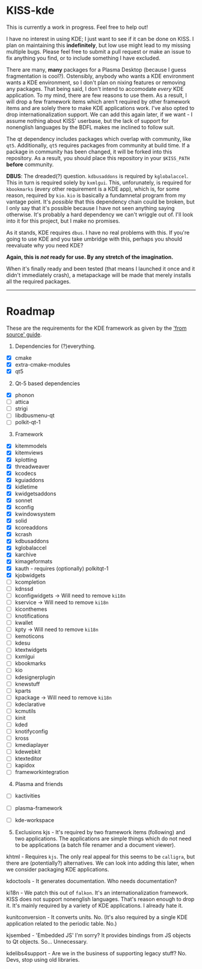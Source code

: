 # KISS-kde

This is currently a work in progress. Feel free to help out!

I have no interest in using KDE; I just want to see if it can be done on KISS. I plan on maintaining this __indefinitely__, but low use might lead to my missing multiple bugs. Please feel free to submit a pull request or make an issue to fix anything you find, or to include something I have excluded.


There are many, __many__ packages for a Plasma Desktop (because I guess fragmentation is cool?). Ostensibly, anybody who wants a KDE environment wants a KDE environment, so I don't plan on nixing features or removing any packages. That being said, I don't intend to accomodate *every* KDE application. To my mind, there are few reasons to use them. As a result, I will drop a few framework items which aren't required by other framework items and are solely there to make KDE applications work. I've also opted to drop internationalization support. We can add this again later, if we want - I assume nothing about KISS' userbase, but the lack of support for nonenglish languages by the BDFL makes me inclined to follow suit.

The qt dependency includes packages which overlap with community, like `qt5`. Additionally, `qt5` requires packages from community at build time. If a package in community has been changed, it will be forked into this repository. As a result, you should place this repository in your `$KISS_PATH` __before__ community.

__DBUS__: The dreaded(?) question. `kdbusaddons` is required by `kglobalaccel`. This in turn is required solely by `kxmlgui`. This, unforunately, is required for `kbookmarks` (every other requirement is a KDE app), which is, for some reason, required by `kio`. `kio` is basically a fundamnetal program from my vantage point. It's *possible* that this dependency chain could be broken, but I only say that it's possible because I have not seen anything saying otherwise. It's probably a hard dependency we can't wriggle out of. I'll look into it for this project, but I make no promises. 

As it stands, KDE requires `dbus`. I have no real problems with this. If you're going to use KDE and you take umbridge with this, perhaps you should reevaluate why you need KDE?

**Again, this is _not_ ready for use. By any stretch of the imagination.**

When it's finally ready and been tested (that means I launched it once and it didn't immediately crash), a metapackage will be made that merely installs all the required packages. 

---

# Roadmap

These are the requirements for the KDE framework as given by the ['from source' guide](https://community.kde.org/Guidelines_and_HOWTOs/Build_from_source/Details).  

1. Dependencies for (?)everything.
- [x] cmake
- [x] extra-cmake-modules
- [x] qt5

2. Qt-5 based dependencies
- [x] phonon
- [ ] attica
- [ ] strigi
- [ ] libdbusmenu-qt
- [ ] polkit-qt-1

3. Framework
- [x] kitemmodels 
- [x] kitemviews
- [x] kplotting
- [x] threadweaver
- [x] kcodecs
- [x] kguiaddons
- [x] kidletime
- [x] kwidgetsaddons
- [x] sonnet
- [x] kconfig
- [x] kwindowsystem
- [x] solid
- [x] kcoreaddons
- [x] kcrash
- [x] kdbusaddons
- [x] kglobalaccel
- [x] karchive
- [x] kimageformats
- [x] kauth - requires (optionally) polkitqt-1
- [x] kjobwidgets
- [ ] kcompletion
- [ ] kdnssd
- [ ] kconfigwidgets -> Will need to remove `ki18n`
- [ ] kservice -> Will need to remove `ki18n`
- [ ] kiconthemes
- [ ] knotifications
- [ ] kwallet
- [ ] kpty -> Will need to remove `ki18n`
- [ ] kemoticons
- [ ] kdesu
- [ ] ktextwidgets
- [ ] kxmlgui
- [ ] kbookmarks
- [ ] kio
- [ ] kdesignerplugin
- [ ] knewstuff
- [ ] kparts
- [ ] kpackage -> Will need to remove `ki18n`
- [ ] kdeclarative
- [ ] kcmutils
- [ ] kinit
- [ ] kded
- [ ] knotifyconfig
- [ ] kross
- [ ] kmediaplayer
- [ ] kdewebkit
- [ ] ktexteditor
- [ ] kapidox
- [ ] frameworkintegration

4. Plasma and friends
- [ ] kactivities
- [ ] plasma-framework
- [ ] kde-workspace


5. Exclusions
kjs - It's required by two framework items (following) and two applications. The applications are simple things which do not need to be applications (a batch file renamer and a document viewer).

khtml - Requires `kjs`. The only real appeal for this seems to be `calligra`, but there are (potentially?) alternatives. We can look into adding this later, when we consider packaging KDE applications.

kdoctools - It generates documentation. Who needs documentation?

ki18n - We patch this out of `falkon`. It's an internationalization framework. KISS does not support nonenglish languages. That's reason enough to drop it. It's mainly required by a variety of KDE applications. I already hate it.

kunitconversion - It converts units. No. (It's also required by a single KDE application related to the periodic table. No.)

kjsembed - 'Embedded JS' I'm sorry? It provides bindings from JS objects to Qt objects. So... Unnecessary.

kdelibs4support - Are we in the business of supporting legacy stuff? No. Devs, stop using old libraries.

